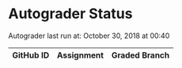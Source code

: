 # Autograder Status
Autograder last run at: October 30, 2018 at 00:40

| GitHub ID | Assignment | Graded Branch |
|-----------|------------|---------------|
